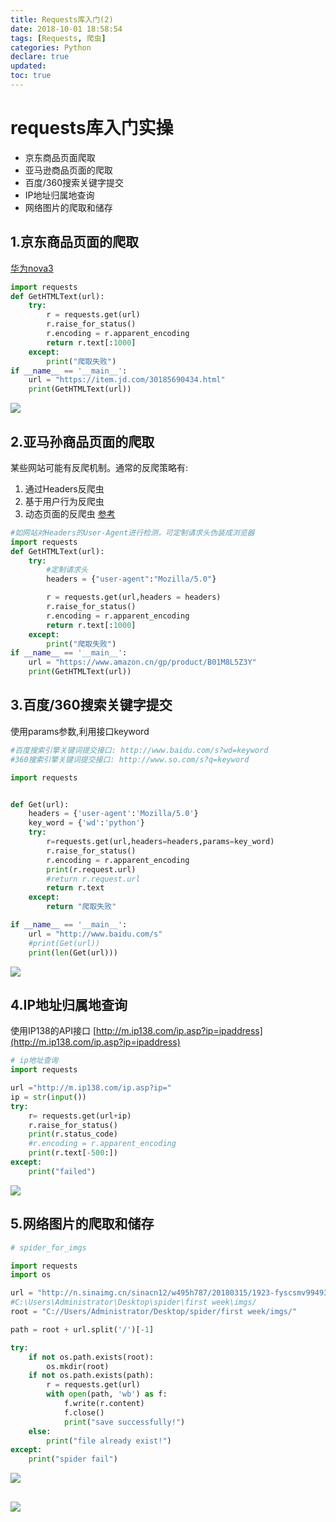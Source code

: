 ```yaml
---
title: Requests库入门(2)
date: 2018-10-01 18:58:54
tags: [Requests, 爬虫]
categories: Python
declare: true
updated:
toc: true
---
```

# requests库入门实操
* 京东商品页面爬取
* 亚马逊商品页面的爬取
* 百度/360搜索关键字提交
* IP地址归属地查询
* 网络图片的爬取和储存

<!-- more -->
## 1.京东商品页面的爬取

[华为nova3](https://item.jd.com/30185690434.html)

```python
import requests
def GetHTMLText(url):
    try:
        r = requests.get(url)
        r.raise_for_status()
        r.encoding = r.apparent_encoding
        return r.text[:1000]
    except:
        print("爬取失败")
if __name__ == '__main__':
    url = "https://item.jd.com/30185690434.html"
    print(GetHTMLText(url))
```
![](https://i.imgur.com/O7iGEFC.png)

## 2.亚马孙商品页面的爬取
某些网站可能有反爬机制。通常的反爬策略有:
1. 通过Headers反爬虫
2. 基于用户行为反爬虫
3. 动态页面的反爬虫
[参考](https://www.cnblogs.com/sishuinianhua/p/5501883.html)

```python
#如网站对Headers的User-Agent进行检测，可定制请求头伪装成浏览器
import requests
def GetHTMLText(url):
    try:
        #定制请求头
        headers = {"user-agent":"Mozilla/5.0"}

        r = requests.get(url,headers = headers)
        r.raise_for_status()
        r.encoding = r.apparent_encoding
        return r.text[:1000]
    except:
        print("爬取失败")
if __name__ == '__main__':
    url = "https://www.amazon.cn/gp/product/B01M8L5Z3Y"
    print(GetHTMLText(url))
```

## 3.百度/360搜索关键字提交
使用params参数,利用接口keyword
```python
#百度搜索引擎关键词提交接口: http://www.baidu.com/s?wd=keyword
#360搜索引擎关键词提交接口: http://www.so.com/s?q=keyword

import requests


def Get(url):
    headers = {'user-agent':'Mozilla/5.0'}
    key_word = {'wd':'python'}
    try:
        r=requests.get(url,headers=headers,params=key_word)
        r.raise_for_status()
        r.encoding = r.apparent_encoding
        print(r.request.url)
        #return r.request.url
        return r.text
    except:
        return "爬取失败"

if __name__ == '__main__':
    url = "http://www.baidu.com/s"
    #print(Get(url))
    print(len(Get(url)))
```
![](https://i.imgur.com/jp8Zd7Y.png)

## 4.IP地址归属地查询
使用IP138的API接口
[http://m.ip138.com/ip.asp?ip=ipaddress](http://m.ip138.com/ip.asp?ip=ipaddress)

```python
# ip地址查询
import requests

url ="http://m.ip138.com/ip.asp?ip="
ip = str(input())
try:
    r= requests.get(url+ip)
    r.raise_for_status()
    print(r.status_code)
    #r.encoding = r.apparent_encoding
    print(r.text[-500:])
except:
    print("failed")
```
![](http://pflr7ix8q.bkt.clouddn.com/GIF.gif)

## 5.网络图片的爬取和储存

```python
# spider_for_imgs

import requests
import os

url = "http://n.sinaimg.cn/sinacn12/w495h787/20180315/1923-fyscsmv9949374.jpg"
#C:\Users\Administrator\Desktop\spider\first week\imgs/
root = "C://Users/Administrator/Desktop/spider/first week/imgs/"

path = root + url.split('/')[-1]

try:
    if not os.path.exists(root):
        os.mkdir(root)
    if not os.path.exists(path):
        r = requests.get(url)
        with open(path, 'wb') as f:
            f.write(r.content)
            f.close()
            print("save successfully!")
    else:
        print("file already exist!")
except:
    print("spider fail")
```
![](http://pflr7ix8q.bkt.clouddn.com/122.gif)

![](http://pflr7ix8q.bkt.clouddn.com/1923-fyscsmv9949374.jpg)
---
